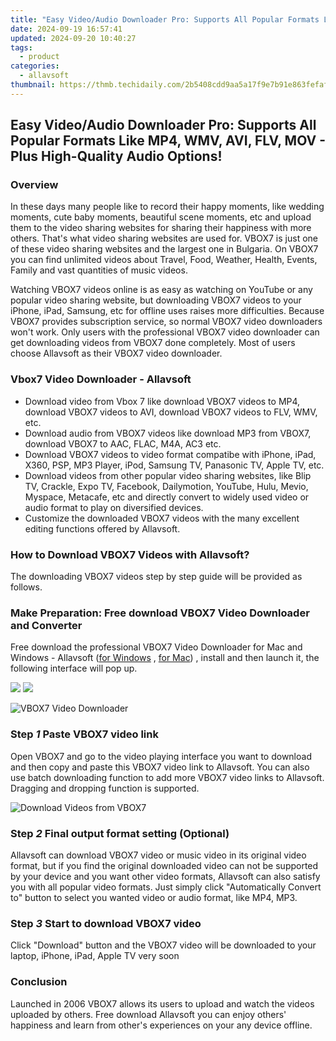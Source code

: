 ```yaml
---
title: "Easy Video/Audio Downloader Pro: Supports All Popular Formats Like MP4, WMV, AVI, FLV, MOV - Plus High-Quality Audio Options!"
date: 2024-09-19 16:57:41
updated: 2024-09-20 10:40:27
tags:
  - product
categories:
  - allavsoft
thumbnail: https://thmb.techidaily.com/2b5408cdd9aa5a17f9e7b91e863fefaf73cf6e1aca47c82b58449d867a0d4a44.jpg
---
```


## Easy Video/Audio Downloader Pro: Supports All Popular Formats Like MP4, WMV, AVI, FLV, MOV - Plus High-Quality Audio Options!

### Overview

In these days many people like to record their happy moments, like wedding moments, cute baby moments, beautiful scene moments, etc and upload them to the video sharing websites for sharing their happiness with more others. That's what video sharing websites are used for. VBOX7 is just one of these video sharing websites and the largest one in Bulgaria. On VBOX7 you can find unlimited videos about Travel, Food, Weather, Health, Events, Family and vast quantities of music videos.

Watching VBOX7 videos online is as easy as watching on YouTube or any popular video sharing website, but downloading VBOX7 videos to your iPhone, iPad, Samsung, etc for offline uses raises more difficulties. Because VBOX7 provides subscription service, so normal VBOX7 video downloaders won't work. Only users with the professional VBOX7 video downloader can get downloading videos from VBOX7 done completely. Most of users choose Allavsoft as their VBOX7 video downloader.

### Vbox7 Video Downloader - Allavsoft

* Download video from Vbox 7 like download VBOX7 videos to MP4, download VBOX7 videos to AVI, download VBOX7 videos to FLV, WMV, etc.
* Download audio from VBOX7 videos like download MP3 from VBOX7, download VBOX7 to AAC, FLAC, M4A, AC3 etc.
* Download VBOX7 videos to video format compatibe with iPhone, iPad, X360, PSP, MP3 Player, iPod, Samsung TV, Panasonic TV, Apple TV, etc.
* Download videos from other popular video sharing websites, like Blip TV, Crackle, Expo TV, Facebook, Dailymotion, YouTube, Hulu, Mevio, Myspace, Metacafe, etc and directly convert to widely used video or audio format to play on diversified devices.
* Customize the downloaded VBOX7 videos with the many excellent editing functions offered by Allavsoft.

### How to Download VBOX7 Videos with Allavsoft?

The downloading VBOX7 videos step by step guide will be provided as follows.

### Make Preparation: Free download VBOX7 Video Downloader and Converter

Free download the professional VBOX7 Video Downloader for Mac and Windows - Allavsoft ([for Windows](https://tools.techidaily.com/allavsoft/products/) , [for Mac](https://tools.techidaily.com/allavsoft/products/)) , install and then launch it, the following interface will pop up.

[![](https://www.allavsoft.com/how-to/../images/how-to/free-download-win.jpg)](https://tools.techidaily.com/allavsoft/products/) [![](https://www.allavsoft.com/how-to/../images/how-to/free-download-mac.jpg)](https://tools.techidaily.com/allavsoft/products/)

![VBOX7 Video Downloader](https://www.allavsoft.com/how-to/../images/allavsoft/screen-shot-600.jpg)

### Step _1_ Paste VBOX7 video link

Open VBOX7 and go to the video playing interface you want to download and then copy and paste this VBOX7 video link to Allavsoft. You can also use batch downloading function to add more VBOX7 video links to Allavsoft. Dragging and dropping function is supported.

![Download Videos from VBOX7](https://www.allavsoft.com/how-to/../images/how-to/download-videos-from-medici.tv/download-medici-tv.jpg)

### Step _2_ Final output format setting (Optional)

Allavsoft can download VBOX7 video or music video in its original video format, but if you find the original downloaded video can not be supported by your device and you want other video formats, Allavsoft can also satisfy you with all popular video formats. Just simply click "Automatically Convert to" button to select you wanted video or audio format, like MP4, MP3.

### Step _3_ Start to download VBOX7 video

Click "Download" button and the VBOX7 video will be downloaded to your laptop, iPhone, iPad, Apple TV very soon

### Conclusion

Launched in 2006 VBOX7 allows its users to upload and watch the videos uploaded by others. Free download Allavsoft you can enjoy others' happiness and learn from other's experiences on your any device offline.

<ins class="adsbygoogle"
     style="display:block"
     data-ad-format="autorelaxed"
     data-ad-client="ca-pub-7571918770474297"
     data-ad-slot="1223367746"></ins>



<ins class="adsbygoogle"
     style="display:block"
     data-ad-client="ca-pub-7571918770474297"
     data-ad-slot="8358498916"
     data-ad-format="auto"
     data-full-width-responsive="true"></ins>
